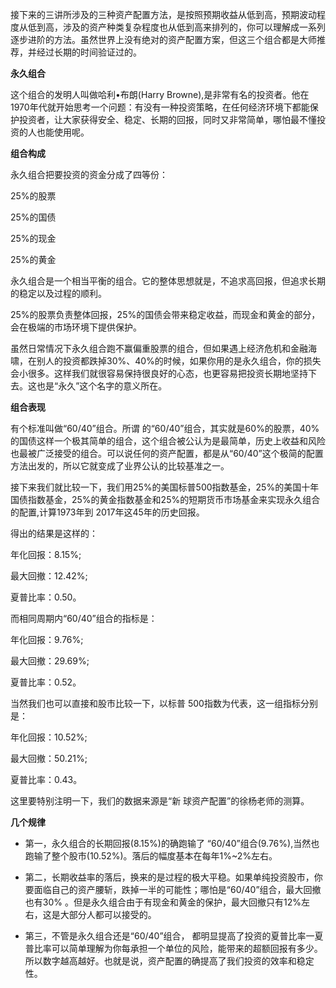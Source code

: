 接下来的三讲所涉及的三种资产配置方法，是按照预期收益从低到高，预期波动程度从低到高，涉及的资产种类复杂程度也从低到高来排列的，你可以理解成一系列逐步进阶的方法。虽然世界上没有绝对的资产配置方案，但这三个组合都是大师推荐，并经过长期的时间验证过的。 

**永久组合**

这个组合的发明人叫做哈利•布朗(Harry Browne),是非常有名的投资者。他在1970年代就开始思考一个问题：有没有一种投资策略，在任何经济环境下都能保护投资者，让大家获得安全、稳定、长期的回报，同时又非常简单，哪怕最不懂投资的人也能使用呢。

**组合构成**

永久组合把要投资的资金分成了四等份：

25%的股票

25%的国债

25%的现金

25%的黄金

永久组合是一个相当平衡的组合。它的整体思想就是，不追求高回报，但追求长期的稳定以及过程的顺利。 

25%的股票负责整体回报，25%的国债会带来稳定收益，而现金和黄金的部分，会在极端的市场环境下提供保护。 

虽然日常情况下永久组合跑不赢偏重股票的组合，但如果遇上经济危机和金融海啸，在别人的投资都跌掉30%、40%的时候，如果你用的是永久组合，你的损失会小很多。这样我们就很容易保持很良好的心态，也更容易把投资长期地坚持下去。这也是“永久”这个名字的意义所在。

 

**组合表现**

有个标准叫做“60/40”组合。所谓 的“60/40”组合，其实就是60%的股票，40%的国债这样一个极其简单的组合，这个组合被公认为是最简单，历史上收益和风险也最被广泛接受的组合。可以说任何的资产配置，都是从“60/40”这个极简的配置方法出发的，所以它就变成了业界公认的比较基准之一。

接下来我们就比较一下，我们用25%的美国标普500指数基金，25%的美国十年国债指数基金，25%的黄金指数基金和25%的短期货币市场基金来实现永久组合的配置,计算1973年到 2017年这45年的历史回报。

得出的结果是这样的：

年化回报：8.15%;

最大回撤：12.42%;

夏普比率：0.50。

 

而相同周期内“60/40”组合的指标是：

年化回报：9.76%;

最大回撤：29.69%;

夏普比率：0.52。

 

当然我们也可以直接和股市比较一下，以标普 500指数为代表，这一组指标分别是：

年化回报：10.52%;

最大回撤：50.21%;

夏普比率：0.43。 

这里要特别注明一下，我们的数据来源是“新 球资产配置”的徐杨老师的测算。 

**几个规律**

- 第一，永久组合的长期回报(8.15%)的确跑输了 “60/40”组合(9.76%),当然也跑输了整个股市(10.52%)。落后的幅度基本在每年1%~2%左右。 

- 第二，长期收益率的落后，换来的是过程的极大平稳。如果单纯投资股市，你要面临自己的资产腰斩，跌掉一半的可能性；哪怕是“60/40”组合，最大回撤也有30% 。但是永久组合由于有现金和黄金的保护，最大回撤只有12%左右，这是大部分人都可以接受的。 

- 第三，不管是永久组合还是“60/40”组合， 都明显提高了投资的夏普比率一夏普比率可以简单理解为你每承担一个单位的风险，能带来的超额回报有多少。所以数字越高越好。也就是说，资产配置的确提高了我们投资的效率和稳定性。

 